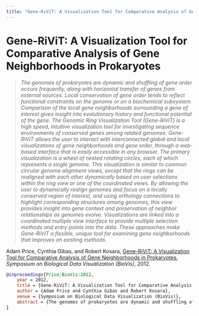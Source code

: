 ```yaml
---
title: "Gene-RiViT: A Visualization Tool for Comparative Analysis of Gene Neighborhoods in Prokaryotes"
---
```


# Gene-RiViT: A Visualization Tool for Comparative Analysis of Gene Neighborhoods in Prokaryotes

> _The genomes of prokaryotes are dynamic and shuffling of gene order occurs frequently, along with horizontal transfer of genes from external sources. Local conservation of gene order tends to reflect functional constraints on the genome or on a biochemical subsystem. Comparison of the local gene neighborhoods surrounding a gene of interest gives insight into evolutionary history and functional potential of the gene. The Genomic Ring Visualization Tool (Gene-RiViT) is a high speed, intuitive visualization tool for investigating sequence environments of conserved genes among related genomes. Gene-RiViT allows the user to interact with interconnected global and local visualizations of gene neighborhoods and gene order, through a web-based interface that is easily accessible in any browser. The primary visualization is a wheel of nested rotating circles, each of which represents a single genome. This visualization is similar to common circular genome alignment views, except that the rings can be realigned with each other dynamically based on user selections within the ring view or one of the coordinated views. By allowing the user to dynamically realign genomes and focus on a locally conserved region of interest, and using orthology connections to highlight corresponding structures among genomes, this view provides insight into gene context and preservation of neighbor relationships as genomes evolve. Visualizations are linked into a coordinated multiple view interface to provide multiple selection methods and entry points into the data. These approaches make Gene-RiViT a flexible, unique tool for examining gene neighborhoods that improves on existing methods._

Adam Price, Cynthia Gibas, and Robert Kosara, <a href="https://media.eagereyes.org/papers/2012/Price-BioVis-2012.pdf" target="_blank">Gene-RiViT: A Visualization Tool for Comparative Analysis of Gene Neighborhoods in Prokaryotes</a>, _Symposium on Biological Data Visualization (BioVis)_, 2012.


```bibtex
@inproceedings{Price:BioVis:2012,
	year = 2012,
	title = {Gene-RiViT: A Visualization Tool for Comparative Analysis of Gene Neighborhoods in Prokaryotes},
	author = {Adam Price and Cynthia Gibas and Robert Kosara},
	venue = {Symposium on Biological Data Visualization (BioVis)},
	abstract = {The genomes of prokaryotes are dynamic and shuffling of gene order occurs frequently, along with horizontal transfer of genes from external sources. Local conservation of gene order tends to reflect functional constraints on the genome or on a biochemical subsystem. Comparison of the local gene neighborhoods surrounding a gene of interest gives insight into evolutionary history and functional potential of the gene. The Genomic Ring Visualization Tool (Gene-RiViT) is a high speed, intuitive visualization tool for investigating sequence environments of conserved genes among related genomes. Gene-RiViT allows the user to interact with interconnected global and local visualizations of gene neighborhoods and gene order, through a web-based interface that is easily accessible in any browser. The primary visualization is a wheel of nested rotating circles, each of which represents a single genome. This visualization is similar to common circular genome alignment views, except that the rings can be realigned with each other dynamically based on user selections within the ring view or one of the coordinated views. By allowing the user to dynamically realign genomes and focus on a locally conserved region of interest, and using orthology connections to highlight corresponding structures among genomes, this view provides insight into gene context and preservation of neighbor relationships as genomes evolve. Visualizations are linked into a coordinated multiple view interface to provide multiple selection methods and entry points into the data. These approaches make Gene-RiViT a flexible, unique tool for examining gene neighborhoods that improves on existing methods.},
}
```

